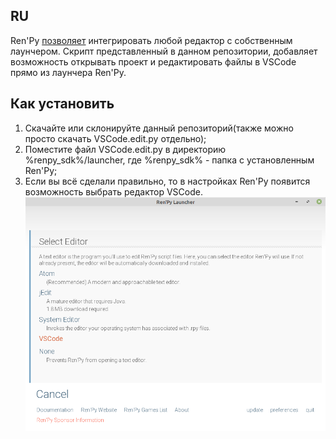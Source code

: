 ## RU
Ren'Py [позволяет](https://www.renpy.org/doc/html/editor.html "позволяет") интегрировать любой редактор с собственным лаунчером. Скрипт представленный в данном репозитории, добавляет возможность открывать проект и редактировать файлы в VSCode прямо из лаунчера Ren'Py.
## Как установить
1. Скачайте или склонируйте данный репозиторий(также можно просто скачать VSCode.edit.py отдельно);
2. Поместите файл VSCode.edit.py в директорию %renpy_sdk%/launcher, где %renpy_sdk% - папка с установленным Ren'Py;
3. Если вы всё сделали правильно, то в настройках Ren'Py появится возможность выбрать редактор VSCode.
![](screen0.png)
